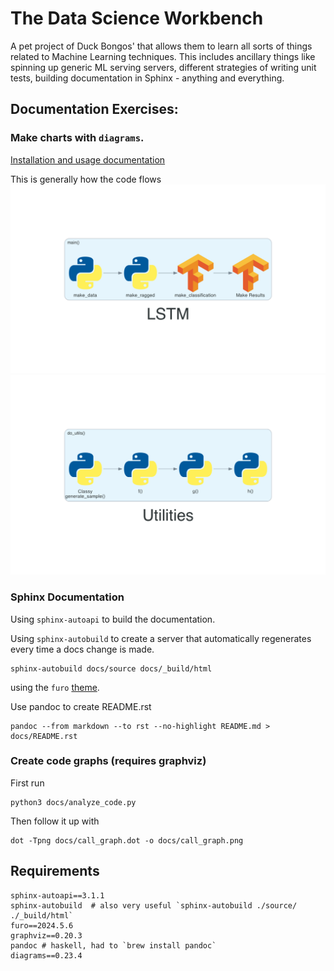 # The Data Science Workbench
A pet project of Duck Bongos' that allows them to learn all sorts of things related to Machine Learning techniques. This includes ancillary things like spinning up generic ML serving servers, different strategies of writing unit tests, building documentation in Sphinx - anything and everything.


## Documentation Exercises:
### Make charts with `diagrams`.
[Installation and usage documentation](https://diagrams.mingrammer.com/)

This is generally how the code flows
![LSTM](docs/img/LSTM.png)
![Utils](docs/img/Utils.png)

### Sphinx Documentation
Using `sphinx-autoapi` to build the documentation.

Using `sphinx-autobuild` to create a server that automatically regenerates every time a docs change is made.
```
sphinx-autobuild docs/source docs/_build/html
```

using the `furo` [theme](https://github.com/pradyunsg/furo/blob/main/src/furo/assets/styles/variables/_colors.scss). 

Use pandoc to create README.rst
```
pandoc --from markdown --to rst --no-highlight README.md > docs/README.rst
```


### Create code graphs (requires graphviz)
First run
```
python3 docs/analyze_code.py
```
Then follow it up with
```
dot -Tpng docs/call_graph.dot -o docs/call_graph.png
```

## Requirements
```
sphinx-autoapi==3.1.1
sphinx-autobuild  # also very useful `sphinx-autobuild ./source/ ./_build/html`
furo==2024.5.6
graphviz==0.20.3
pandoc # haskell, had to `brew install pandoc`
diagrams==0.23.4
```
